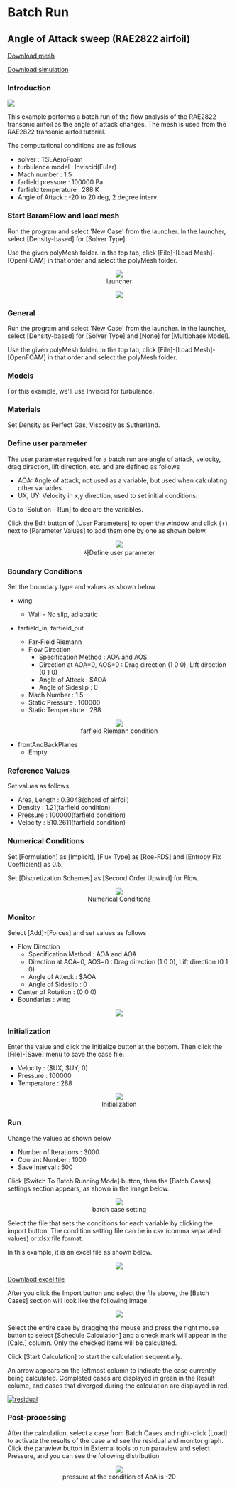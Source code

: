 # Batch Run

## Angle of Attack sweep (RAE2822 airfoil)

[Download mesh](https://drive.google.com/file/d/1XfaXhTFvdUD5P3-avf8ShqQpn-5D25iy/view?usp=sharing)

[Download simulation](https://drive.google.com/file/d/1NVP39oK6pboQgZoitJndGW-YSfV85eDD/view?usp=sharing)

### Introduction

[![](https://github.com/nextfoam/baram-pages/raw/main/screenshots/RAE2822/rae-mesh.png "")](https://github.com/nextfoam/baram-pages/raw/main/screenshots/RAE2822/rae-mesh.png)

This example performs a batch run of the flow analysis of the RAE2822 transonic airfoil as the angle of attack changes. The mesh is used from the RAE2822 transonic airfoil tutorial.

The computational conditions are as follows

+ solver : TSLAeroFoam
+ turbulence model : Inviscid(Euler)
+ Mach number : 1.5
+ farfield pressure : 100000 Pa
+ farfield temperature : 288 K
+ Angle of Attack : -20 to 20 deg, 2 degree interv

### Start BaramFlow and load mesh

Run the program and select 'New Case' from the launcher. In the launcher, select [Density-based] for [Solver Type].

Use the given polyMesh folder. In the top tab, click [File]-[Load Mesh]-[OpenFOAM] in that order and select the polyMesh folder.

<p align='center'>
    <img src="https://github.com/nextfoam/baram-pages/raw/main/screenshots/RAE2822/launcher-densityBased.png"> 
    <br> launcher 
</p>


<p align='center'>
    <img src="https://github.com/nextfoam/baram-pages/raw/main/screenshots/mixingPipe/1.2.png"><br>
</p>

### General

Run the program and select 'New Case' from the launcher. In the launcher, select [Density-based] for [Solver Type] and [None] for [Multiphase Model].

Use the given polyMesh folder. In the top tab, click [File]-[Load Mesh]-[OpenFOAM] in that order and select the polyMesh folder.


### Models

For this example, we'll use Inviscid for turbulence.

### Materials

Set Density as Perfect Gas, Viscosity as Sutherland.

### Define user parameter

The user parameter required for a batch run are angle of attack, velocity, drag direction, lift direction, etc. and are defined as follows

+ AOA: Angle of attack, not used as a variable, but used when calculating other variables.
+ UX, UY: Velocity in x,y direction, used to set initial conditions.

Go to [Solution - Run] to declare the variables.

Click the Edit button of [User Parameters] to open the window and click (+) next to [Parameter Values] to add them one by one as shown below. 

<p align='center'>
    <img src="https://github.com/nextfoam/baram-pages/raw/main/screenshots/batchRun-RAE2822/batchRAE-editParameter.png"> 
    <br> 사Define user parameter
</p>


### Boundary Conditions

Set the boundary type and values as shown below.

* wing
    + Wall - No slip, adiabatic 

* farfield_in, farfield_out
    + Far-Field Riemann
    + Flow Direction
        + Specification Method : AOA and AOS
        + Direction at AOA=0, AOS=0 : Drag direction (1 0 0), Lift direction (0 1 0)
        + Angle of Atteck : $AOA
        + Angle of Sideslip : 0 
    + Mach Number : 1.5
    + Static Pressure : 100000
    + Static Temperature : 288 
  
<p align='center'>
    <img src="https://github.com/nextfoam/baram-pages/raw/main/screenshots/batchRun-RAE2822/batchRAE-farfield.png" > 
    <br> farfield Riemann condition
</p>

+ frontAndBackPlanes
    + Empty
  
### Reference Values

Set values as follows

+ Area, Length : 0.3048(chord of airfoil)
+ Density : 1.21(farfield condition)
+ Pressure : 100000(farfield condition)
+ Velocity : 510.2611(farfield condition)

### Numerical Conditions

Set [Formulation] as [Implicit], [Flux Type] as [Roe-FDS] and [Entropy Fix Coefficient] as 0.5. 

Set [Discretization Schemes] as [Second Order Upwind] for Flow.

<p align='center'>
    <img src="https://github.com/nextfoam/baram-pages/raw/main/screenshots/batchRun-RAE2822/rae-nume.png" > 
    <br> Numerical Conditions
</p>

### Monitor

Select [Add]-[Forces] and set values as follows

+ Flow Direction
    + Specification Method : AOA and AOA
    + Direction at AOA=0, AOS=0 : Drag direction (1 0 0), Lift direction (0 1 0)
    + Angle of Atteck : $AOA
    + Angle of Sideslip : 0 
+ Center of Rotation : (0 0 0)
+ Boundaries : wing

<p align='center'>
    <img src="https://github.com/nextfoam/baram-pages/raw/main/screenshots/batchRun-RAE2822/batchRAE-monitor.png" > 
    <br>
</p>

### Initialization

Enter the value and click the Initialize button at the bottom. Then click the [File]-[Save] menu to save the case file.

+ Velocity : ($UX, $UY, 0)
+ Pressure : 100000
+ Temperature : 288

<p align='center'>
    <img src="https://github.com/nextfoam/baram-pages/raw/main/screenshots/batchRun-RAE2822/batchRAE-init.png" > 
    <br> Initialization
</p>

### Run

Change the values as shown below

+ Number of Iterations : 3000
+ Courant Number : 1000
+ Save Interval : 500

Click [Switch To Batch Running Mode] button, then the [Batch Cases] settings section appears, as shown in the image below.

<p align='center'>
    <img src="https://github.com/nextfoam/baram-pages/raw/main/screenshots/batchRun-RAE2822/batchRAE-batchCases.png" > 
    <br> batch case setting
</p>

Select the file that sets the conditions for each variable by clicking the import button. The condition setting file can be in csv (comma separated values) or xlsx file format.

In this example, it is an excel file as shown below.

<p align='center'>
    <img src="https://github.com/nextfoam/baram-pages/raw/main/screenshots/batchRun-RAE2822/batchRAE-excel.png" > 
    <br> 
</p>

[Downlaod excel file](https://drive.google.com/file/d/1KOb8dQ3D1b2gYoWnwmkhgfGxySfArUBP/view?usp=sharing)

After you click the Import button and select the file above, the [Batch Cases] section will look like the following image.

<p align='center'>
    <img src="https://github.com/nextfoam/baram-pages/raw/main/screenshots/batchRun-RAE2822/batchRAE-batchCases1.png" > 
<br> 
</p>

Select the entire case by dragging the mouse and press the right mouse button to select [Schedule Calculation] and a check mark will appear in the [Calc.] column. Only the checked items will be calculated. 

Click [Start Calculation] to start the calculation sequentially. 

An arrow appears on the leftmost column to indicate the case currently being calculated. Completed cases are displayed in green in the Result colume, and cases that diverged during the calculation are displayed in red.

[![residual](https://github.com/nextfoam/baram-pages/raw/main/screenshots/batchRun-RAE2822/batchRAE-run.png "residual")](https://github.com/nextfoam/baram-pages/raw/main/screenshots/batchRun-RAE2822/batchRAE-run.png)

### Post-processing

After the calculation, select a case from Batch Cases and right-click [Load] to activate the results of the case and see the residual and monitor graph. Click the paraview button in External tools to run paraview and select Pressure, and you can see the following distribution.

<p align='center'>
    <img src="https://github.com/nextfoam/baram-pages/raw/main/screenshots/batchRun-RAE2822/batchRAE-paraview.png" > 
    <br> pressure at the condition of AoA is -20
</p>


